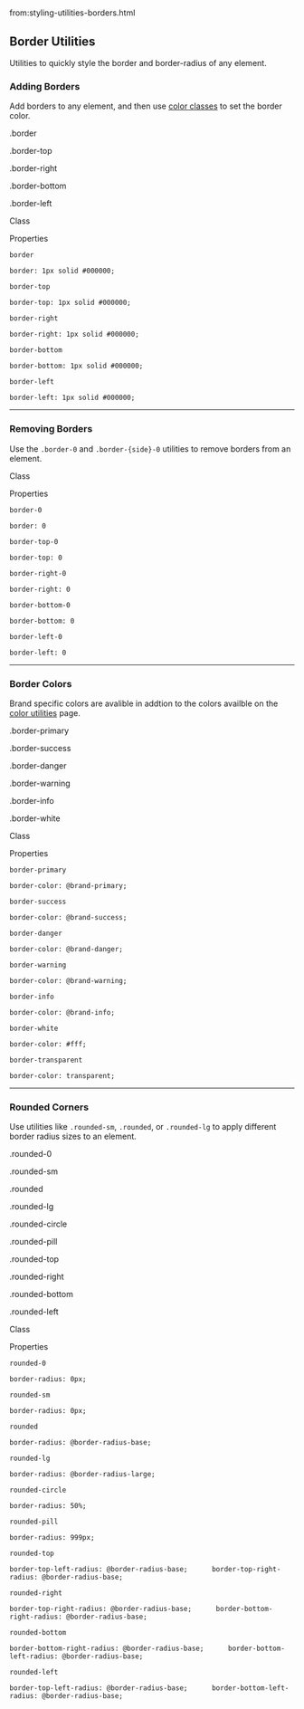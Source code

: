# 
from:styling-utilities-borders.html

Border Utilities
----------------

Utilities to quickly style the border and border-radius of any element.

### Adding Borders

Add borders to any element, and then use [color classes](#border-colors) to set the border color.

.border

.border-top

.border-right

.border-bottom

.border-left

Class

Properties

`border`

`border: 1px solid #000000;`

`border-top`

`border-top: 1px solid #000000;`

`border-right`

`border-right: 1px solid #000000;`

`border-bottom`

`border-bottom: 1px solid #000000;`

`border-left`

`border-left: 1px solid #000000;`

* * *

### Removing Borders

Use the `.border-0` and `.border-{side}-0` utilities to remove borders from an element.

Class

Properties

`border-0`

`border: 0`

`border-top-0`

`border-top: 0`

`border-right-0`

`border-right: 0`

`border-bottom-0`

`border-bottom: 0`

`border-left-0`

`border-left: 0`

* * *

### Border Colors

Brand specific colors are avalible in addtion to the colors availble on the [color utilities](https://community.rockrms.com/styling/utilities/colors) page.

.border-primary

.border-success

.border-danger

.border-warning

.border-info

.border-white

Class

Properties

`border-primary`

`border-color: @brand-primary;`

`border-success`

`border-color: @brand-success;`

`border-danger`

`border-color: @brand-danger;`

`border-warning`

`border-color: @brand-warning;`

`border-info`

`border-color: @brand-info;`

`border-white`

`border-color: #fff;`

`border-transparent`

`border-color: transparent;`

* * *

### Rounded Corners

Use utilities like `.rounded-sm`, `.rounded`, or `.rounded-lg` to apply different border radius sizes to an element.

.rounded-0

.rounded-sm

.rounded

.rounded-lg

.rounded-circle

.rounded-pill

.rounded-top

.rounded-right

.rounded-bottom

.rounded-left

Class

Properties

`rounded-0`

`border-radius: 0px;`

`rounded-sm`

`border-radius: 0px;`

`rounded`

`border-radius: @border-radius-base;`

`rounded-lg`

`border-radius: @border-radius-large;`

`rounded-circle`

`border-radius: 50%;`

`rounded-pill`

`border-radius: 999px;`

`rounded-top`

`border-top-left-radius: @border-radius-base;      border-top-right-radius: @border-radius-base;`

`rounded-right`

`border-top-right-radius: @border-radius-base;      border-bottom-right-radius: @border-radius-base;`

`rounded-bottom`

`border-bottom-right-radius: @border-radius-base;      border-bottom-left-radius: @border-radius-base;`

`rounded-left`

`border-top-left-radius: @border-radius-base;      border-bottom-left-radius: @border-radius-base;`